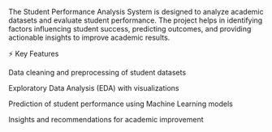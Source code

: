 The Student Performance Analysis System is designed to analyze academic datasets and evaluate student performance.
The project helps in identifying factors influencing student success, predicting outcomes, and providing actionable insights to improve academic results.

⚡ Key Features

Data cleaning and preprocessing of student datasets

Exploratory Data Analysis (EDA) with visualizations

Prediction of student performance using Machine Learning models

Insights and recommendations for academic improvement
